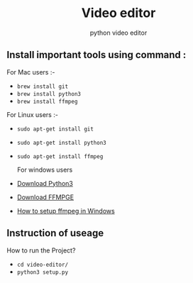 <h1 align="center">Video editor</h1>
<p align="center">python video editor</p>

<h2>Install important tools using command :</h2>

<p>For Mac users :-</p>

- `brew install git`
- `brew install python3`
- `brew install ffmpeg`

<p>For Linux users :-</p>

- `sudo apt-get install git`
- `sudo apt-get install python3`
- `sudo apt-get install ffmpeg`

  <p>For windows users</p>
  

- [Download Python3](https://www.python.org/downloads/windows/)
- [Download FFMPGE](https://www.ffmpeg.org/download.html#build-windows)
- [How to setup ffmpeg in Windows ](https://video.stackexchange.com/questions/20495/how-do-i-set-up-and-use-ffmpeg-in-windows)

<h2>Instruction of useage</h2>

<p>How to run the Project?</p>

- `cd video-editor/`
- `python3 setup.py`
